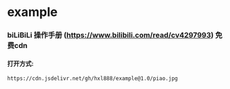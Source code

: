 # example

### biLiBiLi 操作手册  (https://www.bilibili.com/read/cv4297993) 免费cdn
#### 打开方式:
```
https://cdn.jsdelivr.net/gh/hxl888/example@1.0/piao.jpg
```